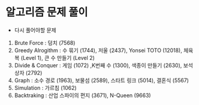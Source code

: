 # 알고리즘 문제 풀이


- 다시 풀어야할 문제

1. Brute Force : 덩치 (7568)
2. Greedy Alrogithm : 수 묶기 (1744), 저울 (2437), Yonsei TOTO (12018), 체육복 (Level 1), 큰 수 만들기 (Level 2)
3. Divide & Conquer : 게임 (1072) ,K번째 수 (1300), 색종이 만들기 (2630), 보석 상자 (2792)
4. Graph : 소수 경로 (1963), 보물섬 (2589), 스타트 링크 (5014), 결혼식 (5567)
5. Simulation : 가르침 (1062)
6. Backtraking : 산업 스파이의 편지 (3671), N-Queen (9663)
